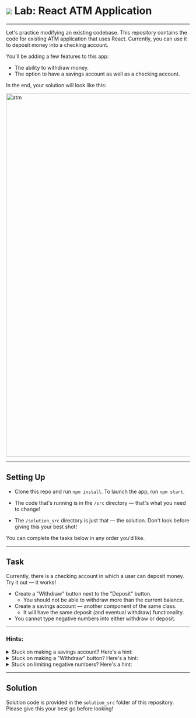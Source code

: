 # ![](https://ga-dash.s3.amazonaws.com/production/assets/logo-9f88ae6c9c3871690e33280fcf557f33.png) Lab: React ATM Application

--------

Let's practice modifying an existing codebase. This repository contains the code for existing ATM application that uses React. Currently, you can use it to deposit money into a checking account.

You'll be adding a few features to this app:
- The ability to withdraw money.
- The option to have a savings account as well as a checking account.

In the end, your solution will look like this:

<img width="992" alt="atm" src="https://cloud.githubusercontent.com/assets/4304660/24376818/18c39a82-12f2-11e7-81e7-af618c22b3ed.png">

--------

## Setting Up

- Clone this repo and run `npm install`. To launch the app, run `npm start`.

- The code that's running is in the `/src` directory — that's what you need to change!

- The `/solution_src` directory is just that — the solution. Don't look before giving this your best shot!

You can complete the tasks below in any order you'd like.

---------

## Task

Currently, there is a checking account in which a user can deposit money. Try it out — it works!
- Create a "Withdraw" button next to the "Deposit" button.
  - You should not be able to withdraw more than the current balance.
- Create a savings account — another component of the same class.
  - It will have the same deposit (and eventual withdraw) functionality.
- You cannot type negative numbers into either withdraw or deposit.

-------

### Hints:
<details>
<summary>Stuck on making a savings account? Here's a hint:</summary>
The <code>name</code> prop being passed into <code>Account</code> is "Checking" — perhaps you can just call the component again for "Savings."   
</details>

<details>
<summary>Stuck on making a "Withdraw" button? Here's a hint:</summary>
The functionality for withdrawing money is quite similar to the functionality for depositing money, except with subtraction instead of addition.
</details>

<details>
<summary>Stuck on limiting negative numbers? Here's a hint:</summary>
When a function checks if the input is a number (with <code>isNaN</code>), a <code>||</code> condition could be added to make sure that input is greater than zero.
</details>

--------

## Solution

Solution code is provided in the `solution_src` folder of this repository. Please give this your best go before looking!
